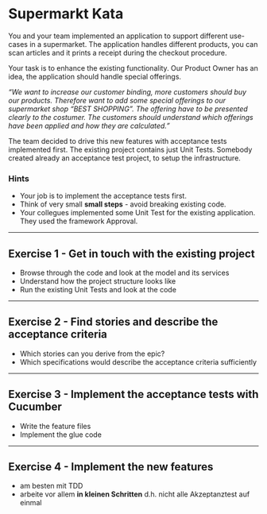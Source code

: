 # Supermarkt Kata

You and your team implemented an application to support different use-cases in a supermarket. The application
handles different products, you can scan articles and it prints a receipt during the checkout procedure.

Your task is to enhance the existing functionality. Our Product Owner has an idea, the application should handle 
special offerings.

*“We want to increase our customer binding, more customers should buy our products. Therefore want to add some special offerings 
to our supermarket shop “BEST SHOPPING”. The offering have to be presented clearly to the costumer. The customers should understand
which offerings have been applied and how they are calculated.”*

The team decided to drive this new features with acceptance tests implemented first. The existing project contains just Unit Tests. 
Somebody created already an acceptance test project, to setup the infrastructure.

### Hints

* Your job is to implement the acceptance tests first.
* Think of very small **small steps** - avoid breaking existing code.
* Your collegues implemented some Unit Test for the existing application. They used the framework Approval. 

---
## Exercise 1 - Get in touch with the existing project
* Browse through the code and look at the model and its services
* Understand how the project structure looks like
* Run the existing Unit Tests and look at the code

---
## Exercise 2 - Find stories and describe the acceptance criteria
* Which stories can you derive from the epic?
* Which specifications would describe the acceptance criteria sufficiently

---
## Exercise 3 - Implement the acceptance tests with Cucumber
* Write the feature files
* Implement the glue code 

---
## Exercise 4 - Implement the new features
* am besten mit TDD
* arbeite vor allem **in kleinen Schritten** d.h. nicht alle Akzeptanztest auf einmal
